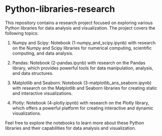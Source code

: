 # Python-libraries-research
This repository contains a research project focused on exploring various Python libraries for data analysis and visualization. The project covers the following topics:

1. Numpy and Scipy: Notebook (1-numpy_and_scipy.ipynb) with research on the Numpy and Scipy libraries for numerical computing, scientific computing, and data analysis.

2. Pandas: Notebook (2-pandas.ipynb) with research on the Pandas library, which provides powerful tools for data manipulation, analysis, and data structures.

3. Matplotlib and Seaborn: Notebook (3-matplotlib_ans_seaborn.ipynb) with research on the Matplotlib and Seaborn libraries for creating static and interactive visualizations.

4. Plotly: Notebook (4-plotly.ipynb) with research on the Plotly library, which offers a powerful platform for creating interactive and dynamic visualizations.

Feel free to explore the notebooks to learn more about these Python libraries and their capabilities for data analysis and visualization.
